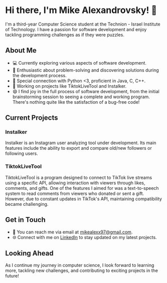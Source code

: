# Hi there, I'm Mike Alexandrovsky! 👋

I'm a third-year Computer Science student at the Technion - Israel Institute of Technology. I have a passion for software development and enjoy tackling programming challenges as if they were puzzles.

## About Me

- 💻 Currently exploring various aspects of software development.
- 🧩 Enthusiastic about problem-solving and discovering solutions during the development process.
- 🌟 Special connection with Python <3, proficient in Java, C, C++.
- 🚀 Working on projects like TiktokLiveTool and Instalker.
- 😄 I find joy in the full process of software development, from the initial brainstorming session to seeing a complete and working program. There's nothing quite like the satisfaction of a bug-free code!

## Current Projects

### Instalker
Instalker is an Instagram user analyzing tool under development. Its main features include the ability to export and compare old/new followers or following users.

### TiktokLiveTool
TiktokLiveTool is a program designed to connect to TikTok live streams using a specific API, allowing interaction with viewers through likes, comments, and gifts. One of the features I aimed for was a text-to-speech system to read comments from viewers who donated or sent a gift. However, due to constant updates in TikTok's API, maintaining compatibility became challenging.

## Get in Touch

- 📧 You can reach me via email at [mikealexx97@gmail.com](mailto:mikealexx97@gmail.com).
- 🌐 Connect with me on [LinkedIn](https://www.linkedin.com/in/mikealexx/) to stay updated on my latest projects.

## Looking Ahead

As I continue my journey in computer science, I look forward to learning more, tackling new challenges, and contributing to exciting projects in the future!


